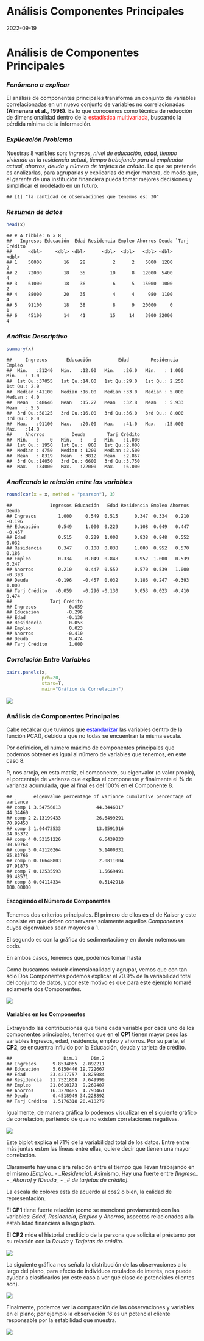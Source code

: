 Análisis Componentes Principales
================
2022-09-19

# Análisis de Componentes Principales

### ***Fenómeno a explicar***

El análisis de componentes principales transforma un conjunto de
variables correlacionadas en un nuevo conjunto de variables no
correlacionadas **(Almenara et al., 1998).** Es lo que conocemos como
técnica de reducción de dimensionalidad dentro de la <span
style="color:red">estadística multivariada</span>, buscando la pérdida
mínima de la información.

### ***Explicación Problema***

Nuestras 8 varibles son: *ingresos*, *nivel de educación*, *edad*,
*tiempo viviendo en la residencia actual*, *tiempo trabajando para el
empleador actual*, *ahorros*, *deuda* y *número de tarjetas de crédito*.
Lo que se pretende es analizarlas, para agruparlas y explicarlas de
mejor manera, de modo que, el *gerente* de una institución financiera
pueda tomar mejores decisiones y simplificar el modelado en un futuro.

    ## [1] "la cantidad de observaciones que tenemos es: 30"

### *Resumen de datos*

``` r
head(x)
```

    ## # A tibble: 6 × 8
    ##   Ingresos Educación  Edad Residencia Empleo Ahorros Deuda `Tarj Crédito`
    ##      <dbl>     <dbl> <dbl>      <dbl>  <dbl>   <dbl> <dbl>          <dbl>
    ## 1    50000        16    28          2      2    5000  1200              2
    ## 2    72000        18    35         10      8   12000  5400              4
    ## 3    61000        18    36          6      5   15000  1000              2
    ## 4    88000        20    35          4      4     980  1100              4
    ## 5    91100        18    38          8      9   20000     0              1
    ## 6    45100        14    41         15     14    3900 22000              4

### *Análisis Descriptivo*

``` r
summary(x)
```

    ##     Ingresos       Educación          Edad        Residencia         Empleo    
    ##  Min.   :21240   Min.   :12.00   Min.   :26.0   Min.   : 1.000   Min.   : 1.0  
    ##  1st Qu.:37055   1st Qu.:14.00   1st Qu.:29.0   1st Qu.: 2.250   1st Qu.: 2.0  
    ##  Median :41100   Median :16.00   Median :33.0   Median : 5.000   Median : 4.0  
    ##  Mean   :48646   Mean   :15.27   Mean   :32.8   Mean   : 5.933   Mean   : 5.5  
    ##  3rd Qu.:58125   3rd Qu.:16.00   3rd Qu.:36.0   3rd Qu.: 8.000   3rd Qu.: 8.0  
    ##  Max.   :91100   Max.   :20.00   Max.   :41.0   Max.   :15.000   Max.   :14.0  
    ##     Ahorros          Deuda        Tarj Crédito  
    ##  Min.   :    0   Min.   :    0   Min.   :1.000  
    ##  1st Qu.: 1950   1st Qu.:  800   1st Qu.:2.000  
    ##  Median : 4750   Median : 1200   Median :2.500  
    ##  Mean   : 8319   Mean   : 3812   Mean   :2.867  
    ##  3rd Qu.:14050   3rd Qu.: 6600   3rd Qu.:3.750  
    ##  Max.   :34000   Max.   :22000   Max.   :6.000

### *Analizando la relación entre las variables*

``` r
round(cor(x = x, method = "pearson"), 3)
```

    ##              Ingresos Educación   Edad Residencia Empleo Ahorros  Deuda
    ## Ingresos        1.000     0.549  0.515      0.347  0.334   0.210 -0.196
    ## Educación       0.549     1.000  0.229      0.108  0.049   0.447 -0.457
    ## Edad            0.515     0.229  1.000      0.838  0.848   0.552  0.032
    ## Residencia      0.347     0.108  0.838      1.000  0.952   0.570  0.186
    ## Empleo          0.334     0.049  0.848      0.952  1.000   0.539  0.247
    ## Ahorros         0.210     0.447  0.552      0.570  0.539   1.000 -0.393
    ## Deuda          -0.196    -0.457  0.032      0.186  0.247  -0.393  1.000
    ## Tarj Crédito   -0.059    -0.296 -0.130      0.053  0.023  -0.410  0.474
    ##              Tarj Crédito
    ## Ingresos           -0.059
    ## Educación          -0.296
    ## Edad               -0.130
    ## Residencia          0.053
    ## Empleo              0.023
    ## Ahorros            -0.410
    ## Deuda               0.474
    ## Tarj Crédito        1.000

### *Correlación Entre Variables*

``` r
pairs.panels(x, 
             pch=20,
             stars=T,
             main="Gráfico de Correlación")
```

![](Proyecto__files/figure-gfm/unnamed-chunk-5-1.png)<!-- -->

### **Análisis de Componentes Principales**

Cabe recalcar que tuvimos que <span
style="color:blue">estandarizar</span> las variables dentro de la
función PCA(), debido a que no todas se encuentran la misma escala.

Por definición, el número máximo de componentes principales que podemos
obtener es igual al número de variables que tenemos, en este caso 8.

R, nos arroja, en esta matriz, el componente, su eigenvalor (o valor
propio), el porcentaje de varianza que explica el componente y
finalmente el % de varianza acumulada, que al final es del 100% en el
Componente 8.

    ##        eigenvalue percentage of variance cumulative percentage of variance
    ## comp 1 3.54756813             44.3446017                          44.34460
    ## comp 2 2.13199433             26.6499291                          70.99453
    ## comp 3 1.04473533             13.0591916                          84.05372
    ## comp 4 0.53151226              6.6439033                          90.69763
    ## comp 5 0.41120264              5.1400331                          95.83766
    ## comp 6 0.16648803              2.0811004                          97.91876
    ## comp 7 0.12535593              1.5669491                          99.48571
    ## comp 8 0.04114334              0.5142918                         100.00000

#### **Escogiendo el Número de Componentes**

Tenemos dos criterios principales. El primero de ellos es el de Kaiser y
este consiste en que deben conservarse solamente aquellos *Componentes*
cuyos eigenvalues sean mayores a 1.

El segundo es con la gráfica de sedimentación y en donde notemos un
codo.

En ambos casos, tenemos que, podemos tomar hasta

Como buscamos reducir dimensionalidad y agrupar, vemos que con tan solo
Dos Componentes podemos explicar el 70.9% de la variabilidad total del
conjunto de datos, y por este motivo es que para este ejemplo tomaré
solamente dos Componentes.

![](Proyecto__files/figure-gfm/unnamed-chunk-8-1.png)<!-- -->

#### **Variables en los Componentes**

Extrayendo las contribuciones que tiene cada variable por cada uno de
los componentes principales, tenemos que en el **CP1** tienen mayor peso
las variables Ingresos, edad, residencia, empleo y ahorros. Por su
parte, el **CP2**, se encuentra influido por la Educación, deuda y
tarjeta de crédito.

    ##                   Dim.1     Dim.2
    ## Ingresos      9.8534065  2.092211
    ## Educación     5.6150446 19.722667
    ## Edad         23.4217757  1.825084
    ## Residencia   21.7521808  7.649999
    ## Empleo       21.0610173  9.269407
    ## Ahorros      16.3270485  4.793461
    ## Deuda         0.4518949 34.228892
    ## Tarj Crédito  1.5176318 20.418279

Igualmente, de manera gráfica lo podemos visualizar en el siguiente
gráfico de correlación, partiendo de que no existen correlaciones
negativas.

![](Proyecto__files/figure-gfm/unnamed-chunk-10-1.png)<!-- -->

Este biplot explica el 71% de la variabilidad total de los datos. Entre
entre más juntas esten las líneas entre ellas, quiere decir que tienen
una mayor correlación.

Claramente hay una clara relación entre el tiempo que llevan trabajando
en el mismo *\[Empleo\_ - \_Residencia\]*. Asimismo, Hay una fuerte
entre *\[Ingreso\_ - \_Ahorro\]* y *\[Deuda\_ - \_# de tarjetas de
crédito\]*.

La escala de colores está de acuerdo al cos2 o bien, la calidad de
representación.

El **CP1** tiene fuerte relación (como se mencionó previamente) con las
variables: *Edad*, *Residencia*, *Empleo* y *Ahorros*, aspectos
relacionados a la estabilidad financiera a largo plazo.

El **CP2** mide el historial crediticio de la persona que solicita el
préstamo por su relación con la *Deuda* y *Tarjetas de crédito*.

![](Proyecto__files/figure-gfm/unnamed-chunk-11-1.png)<!-- -->

La siguiente gráfica nos señala la distribución de las observaciones a
lo largo del plano, para efecto de individuos rotulados de interés, nos
puede ayudar a clasificarlos (en este caso a ver qué clase de
potenciales clientes son).

![](Proyecto__files/figure-gfm/unnamed-chunk-12-1.png)<!-- -->

Finalmente, podemos ver la comparación de las observaciones y variables
en el plano; por ejemplo la observación *16* es un potencial cliente
responsable por la estabilidad que muestra.

![](Proyecto__files/figure-gfm/unnamed-chunk-13-1.png)<!-- -->
